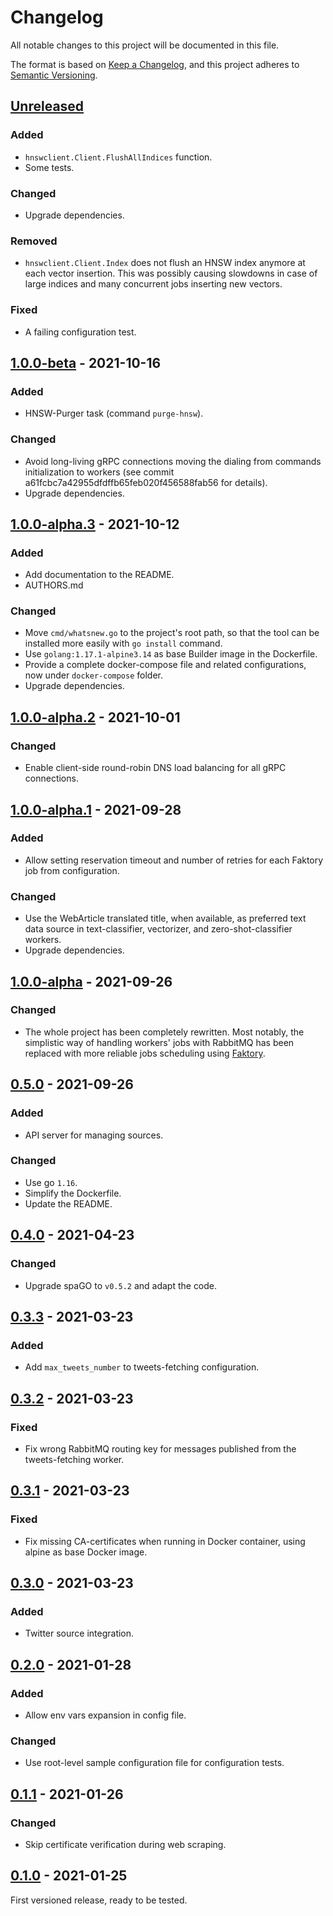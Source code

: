# Changelog
All notable changes to this project will be documented in this file.

The format is based on [Keep a Changelog](https://keepachangelog.com/en/1.0.0/),
and this project adheres to [Semantic Versioning](https://semver.org/spec/v2.0.0.html).

## [Unreleased]
### Added
- `hnswclient.Client.FlushAllIndices` function.
- Some tests.

### Changed
- Upgrade dependencies.

### Removed
- `hnswclient.Client.Index` does not flush an HNSW index anymore at each
  vector insertion. This was possibly causing slowdowns in case of
  large indices and many concurrent jobs inserting new vectors.

### Fixed
- A failing configuration test.

## [1.0.0-beta] - 2021-10-16
### Added
- HNSW-Purger task (command `purge-hnsw`).

### Changed
- Avoid long-living gRPC connections moving the dialing from commands
  initialization to workers (see commit a61fcbc7a42955dfdffb65feb020f456588fab56
  for details).
- Upgrade dependencies.

## [1.0.0-alpha.3] - 2021-10-12
### Added
- Add documentation to the README.
- AUTHORS.md

### Changed
- Move `cmd/whatsnew.go` to the project's root path, so that the tool can be
  installed more easily with `go install` command.
- Use `golang:1.17.1-alpine3.14` as base Builder image in the Dockerfile.
- Provide a complete docker-compose file and related configurations, now under
  `docker-compose` folder.
- Upgrade dependencies.

## [1.0.0-alpha.2] - 2021-10-01
### Changed
- Enable client-side round-robin DNS load balancing for all gRPC connections.

## [1.0.0-alpha.1] - 2021-09-28
### Added
- Allow setting reservation timeout and number of retries for each Faktory job
  from configuration.

### Changed
- Use the WebArticle translated title, when available, as preferred text data
  source in text-classifier, vectorizer, and zero-shot-classifier workers. 
- Upgrade dependencies.

## [1.0.0-alpha] - 2021-09-26
### Changed
- The whole project has been completely rewritten. Most notably, the simplistic
  way of handling workers' jobs with RabbitMQ has been replaced with more
  reliable jobs scheduling using [Faktory](https://contribsys.com/faktory/).

## [0.5.0] - 2021-09-26
### Added
- API server for managing sources.

### Changed
- Use go `1.16`.
- Simplify the Dockerfile.
- Update the README.

## [0.4.0] - 2021-04-23
### Changed
- Upgrade spaGO to `v0.5.2` and adapt the code.

## [0.3.3] - 2021-03-23
### Added
- Add `max_tweets_number` to tweets-fetching configuration.

## [0.3.2] - 2021-03-23
### Fixed
- Fix wrong RabbitMQ routing key for messages published from the tweets-fetching
  worker.

## [0.3.1] - 2021-03-23
### Fixed
- Fix missing CA-certificates when running in Docker container, using alpine 
  as base Docker image.

## [0.3.0] - 2021-03-23
### Added
- Twitter source integration.

## [0.2.0] - 2021-01-28
### Added
- Allow env vars expansion in config file.

### Changed
- Use root-level sample configuration file for configuration tests.

## [0.1.1] - 2021-01-26
### Changed
- Skip certificate verification during web scraping.

## [0.1.0] - 2021-01-25
First versioned release, ready to be tested.

[Unreleased]: https://github.com/SpecializedGeneralist/whatsnew/compare/v1.0.0-beta...HEAD
[1.0.0-beta]: https://github.com/SpecializedGeneralist/whatsnew/compare/v1.0.0-alpha.3...v1.0.0-beta
[1.0.0-alpha.3]: https://github.com/SpecializedGeneralist/whatsnew/compare/v1.0.0-alpha.2...v1.0.0-alpha.3
[1.0.0-alpha.2]: https://github.com/SpecializedGeneralist/whatsnew/compare/v1.0.0-alpha.1...v1.0.0-alpha.2
[1.0.0-alpha.1]: https://github.com/SpecializedGeneralist/whatsnew/compare/v1.0.0-alpha...v1.0.0-alpha.1
[1.0.0-alpha]: https://github.com/SpecializedGeneralist/whatsnew/compare/v0.5.0...v1.0.0-alpha
[0.5.0]: https://github.com/SpecializedGeneralist/whatsnew/compare/v0.4.0...v0.5.0
[0.4.0]: https://github.com/SpecializedGeneralist/whatsnew/compare/v0.3.3...v0.4.0
[0.3.3]: https://github.com/SpecializedGeneralist/whatsnew/compare/v0.3.2...v0.3.3
[0.3.2]: https://github.com/SpecializedGeneralist/whatsnew/compare/v0.3.1...v0.3.2
[0.3.1]: https://github.com/SpecializedGeneralist/whatsnew/compare/v0.3.0...v0.3.1
[0.3.0]: https://github.com/SpecializedGeneralist/whatsnew/compare/v0.2.0...v0.3.0
[0.2.0]: https://github.com/SpecializedGeneralist/whatsnew/compare/v0.1.1...v0.2.0
[0.1.1]: https://github.com/SpecializedGeneralist/whatsnew/compare/v0.1.0...v0.1.1
[0.1.0]: https://github.com/SpecializedGeneralist/whatsnew/releases/tag/v0.1.0
